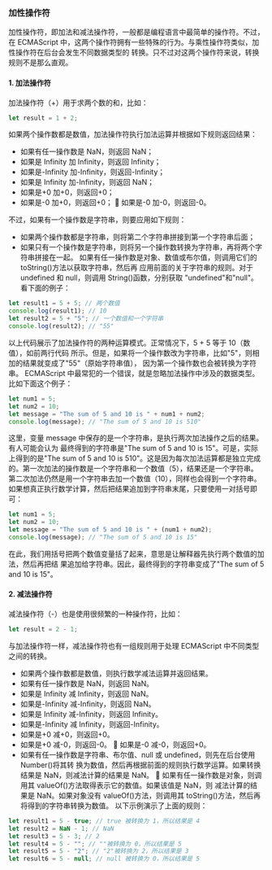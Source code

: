 ### 加性操作符
加性操作符，即加法和减法操作符，一般都是编程语言中最简单的操作符。不过，在 ECMAScript
中，这两个操作符拥有一些特殊的行为。与乘性操作符类似，加性操作符在后台会发生不同数据类型的
转换。只不过对这两个操作符来说，转换规则不是那么直观。
#### 1. 加法操作符
加法操作符（+）用于求两个数的和，比如：
```js
let result = 1 + 2; 
```
如果两个操作数都是数值，加法操作符执行加法运算并根据如下规则返回结果：
* 如果有任一操作数是 NaN，则返回 NaN； 
* 如果是 Infinity 加 Infinity，则返回 Infinity； 
* 如果是-Infinity 加-Infinity，则返回-Infinity； 
* 如果是 Infinity 加-Infinity，则返回 NaN； 
* 如果是+0 加+0，则返回+0； 
* 如果是-0 加+0，则返回+0；  如果是-0 加-0，则返回-0。

不过，如果有一个操作数是字符串，则要应用如下规则：
* 如果两个操作数都是字符串，则将第二个字符串拼接到第一个字符串后面；
* 如果只有一个操作数是字符串，则将另一个操作数转换为字符串，再将两个字符串拼接在一起。
如果有任一操作数是对象、数值或布尔值，则调用它们的 toString()方法以获取字符串，然后再
应用前面的关于字符串的规则。对于 undefined 和 null，则调用 String()函数，分别获取
"undefined"和"null"。
看下面的例子：
```js
let result1 = 5 + 5; // 两个数值
console.log(result1); // 10 
let result2 = 5 + "5"; // 一个数值和一个字符串
console.log(result2); // "55" 
```
以上代码展示了加法操作符的两种运算模式。正常情况下，5 + 5 等于 10（数值），如前两行代码
所示。但是，如果将一个操作数改为字符串，比如"5"，则相加的结果就变成了"55"（原始字符串值），
因为第一个操作数也会被转换为字符串。
ECMAScript 中最常犯的一个错误，就是忽略加法操作中涉及的数据类型。比如下面这个例子：
```js
let num1 = 5; 
let num2 = 10; 
let message = "The sum of 5 and 10 is " + num1 + num2; 
console.log(message); // "The sum of 5 and 10 is 510" 
```
这里，变量 message 中保存的是一个字符串，是执行两次加法操作之后的结果。有人可能会认为
最终得到的字符串是"The sum of 5 and 10 is 15"。可是，实际上得到的是"The sum of 5 and 10 
is 510"。这是因为每次加法运算都是独立完成的。第一次加法的操作数是一个字符串和一个数值（5），结果还是一个字符串。第二次加法仍然是用一个字符串去加一个数值（10），同样也会得到一个字符串。
如果想真正执行数学计算，然后把结果追加到字符串末尾，只要使用一对括号即可：
```js
let num1 = 5; 
let num2 = 10; 
let message = "The sum of 5 and 10 is " + (num1 + num2); 
console.log(message); // "The sum of 5 and 10 is 15" 
```
在此，我们用括号把两个数值变量括了起来，意思是让解释器先执行两个数值的加法，然后再把结
果追加给字符串。因此，最终得到的字符串变成了"The sum of 5 and 10 is 15"。


#### 2. 减法操作符
减法操作符（-）也是使用很频繁的一种操作符，比如：
```js
let result = 2 - 1; 
```
与加法操作符一样，减法操作符也有一组规则用于处理 ECMAScript 中不同类型之间的转换。
* 如果两个操作数都是数值，则执行数学减法运算并返回结果。
* 如果有任一操作数是 NaN，则返回 NaN。 
* 如果是 Infinity 减 Infinity，则返回 NaN。 
* 如果是-Infinity 减-Infinity，则返回 NaN。 
* 如果是 Infinity 减-Infinity，则返回 Infinity。 
* 如果是-Infinity 减 Infinity，则返回-Infinity。 
* 如果是+0 减+0，则返回+0。 
* 如果是+0 减-0，则返回-0。  如果是-0 减-0，则返回+0。 
* 如果有任一操作数是字符串、布尔值、null 或 undefined，则先在后台使用 Number()将其转
换为数值，然后再根据前面的规则执行数学运算。如果转换结果是 NaN，则减法计算的结果是
NaN。 
 如果有任一操作数是对象，则调用其 valueOf()方法取得表示它的数值。如果该值是 NaN，则
减法计算的结果是 NaN。如果对象没有 valueOf()方法，则调用其 toString()方法，然后再
将得到的字符串转换为数值。
以下示例演示了上面的规则：
```js
let result1 = 5 - true; // true 被转换为 1，所以结果是 4 
let result2 = NaN - 1; // NaN 
let result3 = 5 - 3; // 2 
let result4 = 5 - ""; // ""被转换为 0，所以结果是 5 
let result5 = 5 - "2"; // "2"被转换为 2，所以结果是 3 
let result6 = 5 - null; // null 被转换为 0，所以结果是 5
```